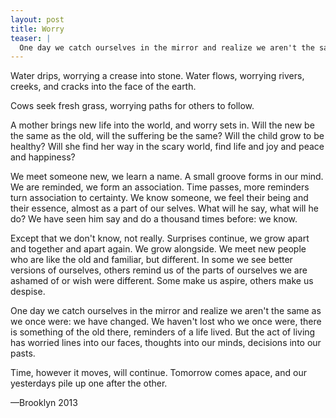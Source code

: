 ```yaml
---
layout: post
title: Worry
teaser: |
  One day we catch ourselves in the mirror and realize we aren't the same as we once were: we have changed.
---
```


Water drips, worrying a crease into stone. Water flows, worrying rivers, creeks, and cracks into the face of the earth.

Cows seek fresh grass, worrying paths for others to follow.

A mother brings new life into the world, and worry sets in. Will the new be the same as the old, will the suffering be the same? Will the child grow to be healthy? Will she find her way in the scary world, find life and joy and peace and happiness?

We meet someone new, we learn a name. A small groove forms in our mind. We are reminded, we form an association. Time passes, more reminders turn association to certainty. We know someone, we feel their being and their essence, almost as a part of our selves. What will he say, what will he do? We have seen him say and do a thousand times before: we know.

Except that we don't know, not really. Surprises continue, we grow apart and together and apart again. We grow alongside. We meet new people who are like the old and familiar, but different. In some we see better versions of ourselves, others remind us of the parts of ourselves we are ashamed of or wish were different. Some make us aspire, others make us despise.

One day we catch ourselves in the mirror and realize we aren't the same as we once were: we have changed. We haven't lost who we once were, there is something of the old there, reminders of a life lived. But the act of living has worried lines into our faces, thoughts into our minds, decisions into our pasts.

Time, however it moves, will continue. Tomorrow comes apace, and our yesterdays pile up one after the other.

—Brooklyn 2013